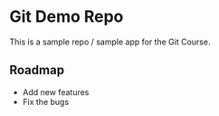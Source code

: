 # Git Demo Repo
This is a sample repo / sample app for the Git Course.



## Roadmap
 * Add new features
 * Fix the bugs